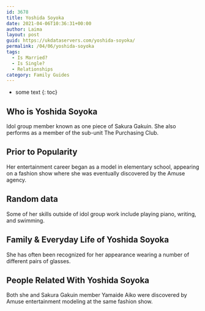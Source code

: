 ```yaml
---
id: 3678
title: Yoshida Soyoka
date: 2021-04-06T10:36:31+00:00
author: Laima
layout: post
guid: https://ukdataservers.com/yoshida-soyoka/
permalink: /04/06/yoshida-soyoka
tags:
  - Is Married?
  - Is Single?
  - Relationships
category: Family Guides
---
```


* some text
{: toc}


## Who is Yoshida Soyoka
                  
                  
                  
Idol group member known as one piece of Sakura Gakuin. She also performs as a member of the sub-unit The Purchasing Club.
                  
              
            
              
            
                
                
                
## Prior to Popularity
                  
                  
                  
Her entertainment career began as a model in elementary school, appearing on a fashion show where she was eventually discovered by the Amuse agency.
                  
              
            
              
            
                
                
                
## Random data
                  
                  
                  
Some of her skills outside of idol group work include playing piano, writing, and swimming.
                  
              
            
              
            
                
                
                
## Family & Everyday Life of Yoshida Soyoka
                  
                  
                  
She has often been recognized for her appearance wearing a number of different pairs of glasses.
                  
              
            
              
            
                
                
                
## People Related With Yoshida Soyoka
                  
                  
                  
Both she and Sakura Gakuin member Yamaide Aiko were discovered by Amuse entertainment modeling at the same fashion show.
                  
              
            
              
            
                
              
            
              
              
            
            
              
            
          
          
          